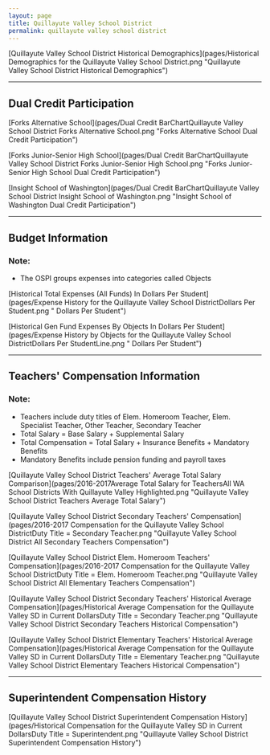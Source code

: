 ```yaml
---
layout: page
title: Quillayute Valley School District
permalink: quillayute valley school district
---
```



[Quillayute Valley School District Historical Demographics](pages/Historical Demographics for the Quillayute Valley School District.png "Quillayute Valley School District Historical Demographics")

___

## Dual Credit Participation

[Forks Alternative School](pages/Dual Credit BarChartQuillayute Valley School District Forks Alternative School.png "Forks Alternative School Dual Credit Participation")

[Forks Junior-Senior High School](pages/Dual Credit BarChartQuillayute Valley School District Forks Junior-Senior High School.png "Forks Junior-Senior High School Dual Credit Participation")

[Insight School of Washington](pages/Dual Credit BarChartQuillayute Valley School District Insight School of Washington.png "Insight School of Washington Dual Credit Participation")


___

## Budget Information
### Note:
- The OSPI groups expenses into categories called Objects

[Historical Total Expenses (All Funds) In Dollars Per Student](pages/Expense History for the Quillayute Valley School DistrictDollars Per Student.png " Dollars Per Student")

[Historical Gen Fund Expenses By Objects In Dollars Per Student](pages/Expense History by Objects for the Quillayute Valley School DistrictDollars Per StudentLine.png " Dollars Per Student")


___

## Teachers' Compensation Information
### Note:
- Teachers include duty titles of Elem. Homeroom Teacher, Elem. Specialist Teacher, Other Teacher, Secondary Teacher
- Total Salary = Base Salary + Supplemental Salary
- Total Compensation = Total Salary + Insurance Benefits + Mandatory Benefits
- Mandatory Benefits include pension funding and payroll taxes

[Quillayute Valley School District Teachers' Average Total Salary Comparison](pages/2016-2017Average Total Salary for TeachersAll WA School Districts With Quillayute Valley Highlighted.png "Quillayute Valley School District Teachers Average Total Salary")

[Quillayute Valley School District Secondary Teachers' Compensation](pages/2016-2017 Compensation for the Quillayute Valley School DistrictDuty Title = Secondary Teacher.png "Quillayute Valley School District All Secondary Teachers Compensation")

[Quillayute Valley School District Elem. Homeroom Teachers' Compensation](pages/2016-2017 Compensation for the Quillayute Valley School DistrictDuty Title = Elem. Homeroom Teacher.png "Quillayute Valley School District All Elementary Teachers Compensation")

[Quillayute Valley School District Secondary Teachers' Historical Average Compensation](pages/Historical Average Compensation for the Quillayute Valley SD in Current DollarsDuty Title = Secondary Teacher.png "Quillayute Valley School District Secondary Teachers Historical Compensation")

[Quillayute Valley School District Elementary Teachers' Historical Average Compensation](pages/Historical Average Compensation for the Quillayute Valley SD in Current DollarsDuty Title = Elementary Teacher.png "Quillayute Valley School District Elementary Teachers Historical Compensation")


___

## Superintendent Compensation History

[Quillayute Valley School District Superintendent Compensation History](pages/Historical Compensation for the Quillayute Valley SD in Current DollarsDuty Title = Superintendent.png "Quillayute Valley School District Superintendent Compensation History")


